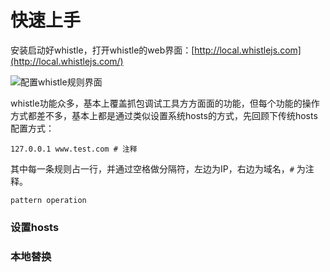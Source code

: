 # 快速上手
安装启动好whistle，打开whistle的web界面：[http://local.whistlejs.com](http://local.whistlejs.com/)

![配置whistle规则界面]()



whistle功能众多，基本上覆盖抓包调试工具方方面面的功能，但每个功能的操作方式都差不多，基本上都是通过类似设置系统hosts的方式，先回顾下传统hosts配置方式：
```
127.0.0.1 www.test.com # 注释
```
其中每一条规则占一行，并通过空格做分隔符，左边为IP，右边为域名，`#` 为注释。

```
pattern operation
```


### 设置hosts

### 本地替换
